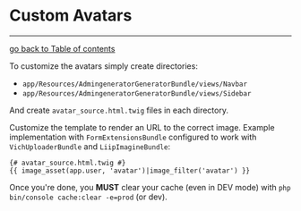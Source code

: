 # Custom Avatars
---------------------------------------

[go back to Table of contents][back-to-index]

[back-to-index]: https://github.com/symfony2admingenerator/AdmingeneratorGeneratorBundle/blob/master/Resources/doc/documentation.md#7-cookbook

To customize the avatars simply create directories:

* `app/Resources/AdmingeneratorGeneratorBundle/views/Navbar`
* `app/Resources/AdmingeneratorGeneratorBundle/views/Sidebar`

And create `avatar_source.html.twig` files in each directory.

Customize the template to render an URL to the correct image. Example implementation with `FormExtensionsBundle` configured to work with `VichUploaderBundle` and `LiipImagineBundle`:

```html+django
{# avatar_source.html.twig #}
{{ image_asset(app.user, 'avatar')|image_filter('avatar') }}
```

Once you're done, you **MUST** clear your cache (even in DEV mode) with `php bin/console cache:clear -e=prod` (or dev).
